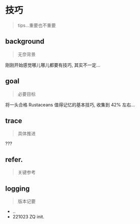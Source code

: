 # 技巧
> tips...重要也不重要

## background
> 无奈背景

刚刚开始感觉哪儿哪儿都要有技巧, 其实不一定...

## goal
> 必要目标

将一头合格 Rustaceans 值得记忆的基本技巧,
收集到 42% 左右...

## trace
> 具体推进

???

## refer.
> 关键参考


## logging
> 版本记要

- ..
- 221023 ZQ init.